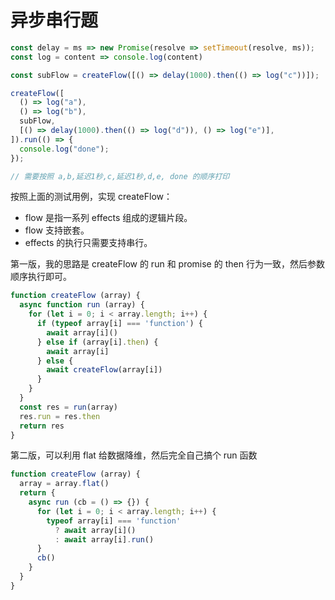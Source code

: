# 异步串行题

```javascript
const delay = ms => new Promise(resolve => setTimeout(resolve, ms));
const log = content => console.log(content)

const subFlow = createFlow([() => delay(1000).then(() => log("c"))]);

createFlow([
  () => log("a"),
  () => log("b"),
  subFlow,
  [() => delay(1000).then(() => log("d")), () => log("e")],
]).run(() => {
  console.log("done");
});

// 需要按照 a,b,延迟1秒,c,延迟1秒,d,e, done 的顺序打印
```

按照上面的测试用例，实现 createFlow：

* flow 是指一系列 effects 组成的逻辑片段。
* flow 支持嵌套。
* effects 的执行只需要支持串行。

第一版，我的思路是 createFlow 的 run 和 promise 的 then 行为一致，然后参数顺序执行即可。

```javascript
function createFlow (array) {
  async function run (array) {
    for (let i = 0; i < array.length; i++) {
      if (typeof array[i] === 'function') {
        await array[i]()
      } else if (array[i].then) {
        await array[i]
      } else {
        await createFlow(array[i])
      }
    }
  }
  const res = run(array)
  res.run = res.then
  return res
}
```

第二版，可以利用 flat 给数据降维，然后完全自己搞个 run 函数

```javascript
function createFlow (array) {
  array = array.flat()
  return {
    async run (cb = () => {}) {
      for (let i = 0; i < array.length; i++) {
        typeof array[i] === 'function'
          ? await array[i]()
          : await array[i].run()
      }
      cb()
    }
  }
}
```
